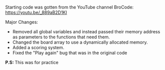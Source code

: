 Starting code was gotten from the YouTube channel BroCode:
https://youtu.be/_889aB2D1KI

Major Changes:
<ul>
<li>Removed all global variables and instead passed their memory address as parameters to the functions that need them.</li>
<li>Changed the board array to use a dynamically allocated memory.</li>
<li>Added a scoring system.</li>
<li>Fixed the "Play again" bug that was in the original code</li>
</ul>
<b>P.S: </b> This was for practice 
